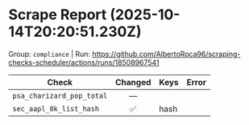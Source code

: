 # Scrape Report (2025-10-14T20:20:51.230Z)

Group: `compliance`  |  Run: https://github.com/AlbertoRoca96/scraping-checks-scheduler/actions/runs/18508967541

| Check | Changed | Keys | Error |
|---|:---:|:--|:--|
| `psa_charizard_pop_total` | — |  |  |
| `sec_aapl_8k_list_hash` | ✅ | hash |  |
